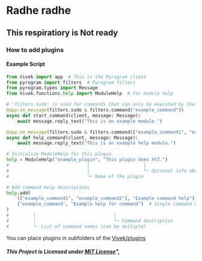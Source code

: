 # Radhe radhe

## This respiratiory is Not ready 

### How to add plugins


#### Example Script

```python
from Vivek import app  # This is the Pyrogram client
from pyrogram import filters  # Pyrogram filters
from pyrogram.types import Message
from Vivek.functions.help import ModuleHelp  # For module help

# 'filters.sudo' is used for commands that can only be executed by the owner or self
@app.on_message(filters.sudo & filters.command("example_command"))
async def start_command(client, message: Message):
    await message.reply_text("This is an example module.")

@app.on_message(filters.sudo & filters.command(["example_command1", "example_command2"]))
async def help_command(client, message: Message):
    await message.reply_text("This is an example help module.")

# Initialize ModuleHelp for this plugin
help = ModuleHelp("example_plugin", "This plugin does XYZ.")
#                             |                    |
#                             |                    └─ Optional info about the plugin (string)
#                             └─ Name of the plugin

# Add command help descriptions
help.add(
    (["example_command1", "example_command2"], "Example command help"),  # List of commands with their help description
    ("example_command", "Example help for command")  # Single command with its help description
)
#         |                             |
#         |                             └─ Command description
#         └─ List of command names (can be multiple)

```

You can place plugins in subfolders of the [Vivek/plugins](https://github.com/Vivekkumar-in/Vivek/blob/master/Vivek/plugins)

##### This Project is Licensed under [MIT License](https://github.com/Vivekkumar-IN/Vivek/blob/master/LICENSE)",


